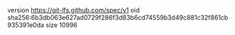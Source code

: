 version https://git-lfs.github.com/spec/v1
oid sha256:6b3db063e627ad0729f286f3d83b6cd74559b3d49c881c32f861cb935391e0da
size 10996
